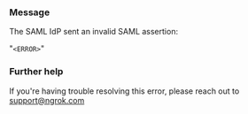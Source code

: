 
### Message
The SAML IdP sent an invalid SAML assertion:

"<code>&lt;ERROR&gt;</code>"

### Further help
If you're having trouble resolving this error, please reach out to [support@ngrok.com](mailto:support@ngrok.com?subject=Help%20with%20ERR_NGROK_5301)

